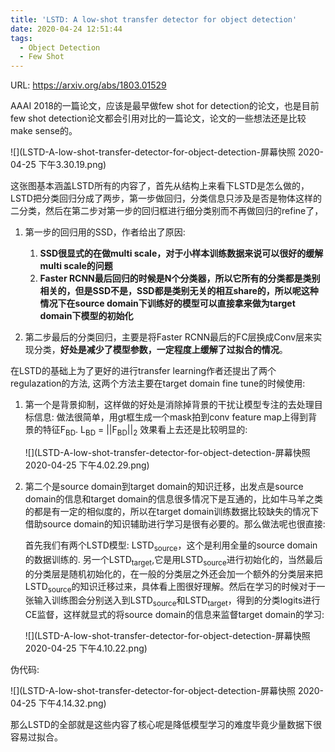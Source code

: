 ```yaml
---
title: 'LSTD: A low-shot transfer detector for object detection'
date: 2020-04-24 12:51:44
tags:
  - Object Detection
  - Few Shot
---
```

URL: https://arxiv.org/abs/1803.01529

AAAI 2018的一篇论文，应该是最早做few shot for detection的论文，也是目前few shot detection论文都会引用对比的一篇论文，论文的一些想法还是比较make sense的。

![](LSTD-A-low-shot-transfer-detector-for-object-detection-屏幕快照 2020-04-25 下午3.30.19.png)

这张图基本涵盖LSTD所有的内容了，首先从结构上来看下LSTD是怎么做的，LSTD把分类回归分成了两步，第一步做回归，分类信息只涉及是否是物体这样的二分类，然后在第二步对第一步的回归框进行细分类别而不再做回归的refine了，
1. 第一步的回归用的SSD，作者给出了原因:
    1. **SSD很显式的在做multi scale，对于小样本训练数据来说可以很好的缓解multi scale的问题**
    2. **Faster RCNN最后回归的时候是N个分类器，所以它所有的分类都是类别相关的，但是SSD不是，SSD都是类别无关的相互share的，所以呢这种情况下在source domain下训练好的模型可以直接拿来做为target domain下模型的初始化**

2. 第二步最后的分类回归，主要是将Faster RCNN最后的FC层换成Conv层来实现分类，**好处是减少了模型参数，一定程度上缓解了过拟合的情况**。

在LSTD的基础上为了更好的进行transfer learning作者还提出了两个regulazation的方法, 这两个方法主要在target domain fine tune的时候使用:
1. 第一个是背景抑制，这样做的好处是消除掉背景的干扰让模型专注的去处理目标信息:
做法很简单，用gt框生成一个mask拍到conv feature map上得到背景的特征F<sub>BD</sub>. L<sub>BD</sub> = ||F<sub>BD</sub>||<sub>2</sub>
效果看上去还是比较明显的:

    ![](LSTD-A-low-shot-transfer-detector-for-object-detection-屏幕快照 2020-04-25 下午4.02.29.png)

2. 第二个是source domain到target domain的知识迁移，出发点是source domain的信息和target domain的信息很多情况下是互通的，比如牛马羊之类的都是有一定的相似度的，所以在target domain训练数据比较缺失的情况下借助source domain的知识辅助进行学习是很有必要的。那么做法呢也很直接:

      首先我们有两个LSTD模型: LSTD<sub>source</sub>，这个是利用全量的source domain的数据训练的. 另一个LSTD<sub>target</sub>,它是用LSTD<sub>source</sub>进行初始化的，当然最后的分类层是随机初始化的，在一般的分类层之外还会加一个额外的分类层来把LSTD<sub>source</sub>的知识迁移过来，具体看上图很好理解。然后在学习的时候对于一张输入训练图会分别送入到LSTD<sub>source</sub>和LSTD<sub>target</sub>，得到的分类logits进行CE监督，这样就显式的将source domain的信息来监督target domain的学习:

      ![](LSTD-A-low-shot-transfer-detector-for-object-detection-屏幕快照 2020-04-25 下午4.10.22.png)

伪代码:

![](LSTD-A-low-shot-transfer-detector-for-object-detection-屏幕快照 2020-04-25 下午4.14.32.png)

那么LSTD的全部就是这些内容了核心呢是降低模型学习的难度毕竟少量数据下很容易过拟合。
